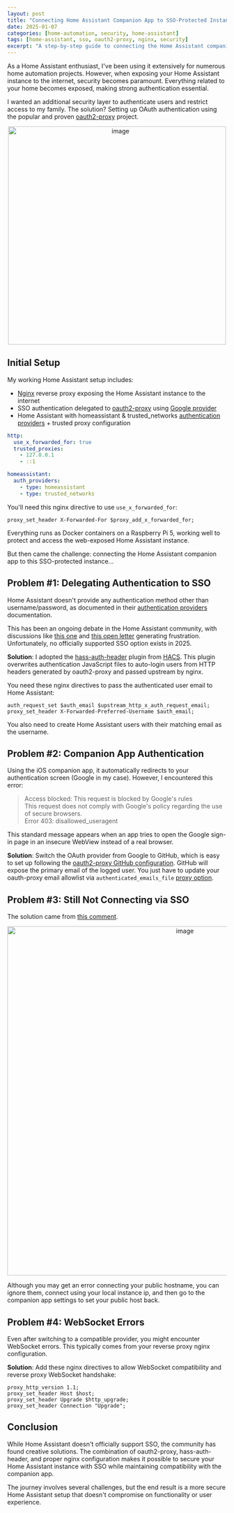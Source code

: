 ```yaml
---
layout: post
title: "Connecting Home Assistant Companion App to SSO-Protected Instance"
date: 2025-01-07
categories: [home-automation, security, home-assistant]
tags: [home-assistant, sso, oauth2-proxy, nginx, security]
excerpt: "A step-by-step guide to connecting the Home Assistant companion app to an instance protected behind SSO authentication using oauth2-proxy."
---
```


As a Home Assistant enthusiast, I've been using it extensively for numerous home automation projects. However, when exposing your Home Assistant instance to the internet, security becomes paramount. Everything related to your home becomes exposed, making strong authentication essential.

I wanted an additional security layer to authenticate users and restrict access to my family. The solution? Setting up OAuth authentication using the popular and proven [oauth2-proxy](https://oauth2-proxy.github.io/oauth2-proxy/) project.

<p align="center"><img width="500" alt="image" src="https://github.com/user-attachments/assets/c5183f8a-ce43-47d5-9d3b-855e243af7c3" /></p>

## Initial Setup

My working Home Assistant setup includes:
- [Nginx](https://nginx.org/) reverse proxy exposing the Home Assistant instance to the internet
- SSO authentication delegated to [oauth2-proxy](https://github.com/oauth2-proxy/oauth2-proxy) using [Google provider](https://oauth2-proxy.github.io/oauth2-proxy/configuration/providers/google)
- Home Assistant with homeassistant & trusted_networks [authentication providers](https://www.home-assistant.io/docs/authentication/providers/) + trusted proxy configuration

```yaml
http:
  use_x_forwarded_for: true
  trusted_proxies:
    - 127.0.0.1
    - ::1

homeassistant:
  auth_providers:
    - type: homeassistant
    - type: trusted_networks
```

You'll need this nginx directive to use `use_x_forwarded_for`:

```nginx
proxy_set_header X-Forwarded-For $proxy_add_x_forwarded_for;
```

Everything runs as Docker containers on a Raspberry Pi 5, working well to protect and access the web-exposed Home Assistant instance.

But then came the challenge: connecting the Home Assistant companion app to this SSO-protected instance...

## Problem #1: Delegating Authentication to SSO

Home Assistant doesn't provide any authentication method other than username/password, as documented in their [authentication providers](https://www.home-assistant.io/docs/authentication/providers/) documentation.

This has been an ongoing debate in the Home Assistant community, with discussions like [this one](https://community.home-assistant.io/t/wth-there-is-no-sso-saml-or-oauth/802323) and [this open letter](https://community.home-assistant.io/t/open-letter-for-improving-home-assistants-authentication-system-oidc-sso/494223) generating frustration. Unfortunately, no officially supported SSO option exists in 2025.

**Solution**: I adopted the [hass-auth-header](https://github.com/BeryJu/hass-auth-header) plugin from [HACS](https://hacs.xyz/). This plugin overwrites authentication JavaScript files to auto-login users from HTTP headers generated by oauth2-proxy and passed upstream by nginx.

You need these nginx directives to pass the authenticated user email to Home Assistant:

```nginx
auth_request_set $auth_email $upstream_http_x_auth_request_email;
proxy_set_header X-Forwarded-Preferred-Username $auth_email;
```

You also need to create Home Assistant users with their matching email as the username.

## Problem #2: Companion App Authentication

Using the iOS companion app, it automatically redirects to your authentication screen (Google in my case). However, I encountered this error:

> Access blocked: This request is blocked by Google's rules  
> This request does not comply with Google's policy regarding the use of secure browsers.  
> Error 403: disallowed_useragent

This standard message appears when an app tries to open the Google sign-in page in an insecure WebView instead of a real browser.

**Solution**: Switch the OAuth provider from Google to GitHub, which is easy to set up following the [oauth2-proxy GitHub configuration](https://oauth2-proxy.github.io/oauth2-proxy/configuration/providers/github). 
GitHub will expose the primary email of the logged user. You just have to update your oauth-proxy email allowlist via `authenticated_emails_file` [proxy option](https://oauth2-proxy.github.io/oauth2-proxy/configuration/overview#proxy-options).

## Problem #3: Still Not Connecting via SSO

The solution came from [this comment](https://github.com/home-assistant/iOS/issues/1872#issuecomment-2405811395).

<p align="center"><img width="800" alt="image" src="https://github.com/user-attachments/assets/99d5a693-41b1-4d68-a24d-d2c31616a5ff" /></p>

Although you may get an error connecting your public hostname, you can ignore them, connect using your local instance ip, and then go to the companion app settings to set your public host back.

## Problem #4: WebSocket Errors

Even after switching to a compatible provider, you might encounter WebSocket errors. This typically comes from your reverse proxy nginx configuration.

**Solution**: Add these nginx directives to allow WebSocket compatibility and reverse proxy WebSocket handshake:

```nginx
proxy_http_version 1.1;
proxy_set_header Host $host;
proxy_set_header Upgrade $http_upgrade;
proxy_set_header Connection "Upgrade";
```

## Conclusion

While Home Assistant doesn't officially support SSO, the community has found creative solutions. The combination of oauth2-proxy, hass-auth-header, and proper nginx configuration makes it possible to secure your Home Assistant instance with SSO while maintaining compatibility with the companion app.

The journey involves several challenges, but the end result is a more secure Home Assistant setup that doesn't compromise on functionality or user experience.
